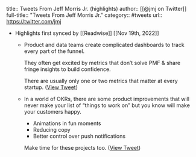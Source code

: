 title:: Tweets From Jeff Morris Jr. (highlights)
author:: [[@jmj on Twitter]]
full-title:: "Tweets From Jeff Morris Jr."
category:: #tweets
url:: https://twitter.com/jmj

- Highlights first synced by [[Readwise]] [[Nov 19th, 2022]]
	- Product and data teams create complicated dashboards to track every part of the funnel. 
	  
	  They often get excited by metrics that don’t solve PMF & share fringe insights to build confidence. 
	  
	  There are usually only one or two metrics that matter at every startup. ([View Tweet](https://twitter.com/jmj/status/1357399990792978433))
	- In a world of OKRs, there are some product improvements that will never make your list of “things to work on” but you know will make your customers happy.
	  
	  * Animations in fun moments 
	  * Reducing copy 
	  * Better control over push notifications 
	  
	  Make time for these projects too. ([View Tweet](https://twitter.com/jmj/status/1226892004199555072))